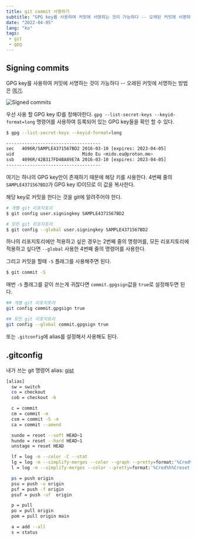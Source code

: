```yaml
---
title: git commit 서명하기
subtitle: "GPG key를 사용하여 커밋에 서명하는 것이 가능하다 -- 오래된 커밋에 서명하는 방법은 ..."
date: "2022-04-05"
lang: "ko"
tags: 
 - git
 - gpg
---
```


## Signing commits
GPG key를 사용하여 커밋에 서명하는 것이 가능하다 -- 오래된 커밋에 서명하는 방법은 [여기](https://medium.com/@midotype/signing-previous-commits-787a077bdb62).

![Signed commits](/images/posts/05042022-sign-commit-1.png)

우선 사용 할 GPG key ID를 정해야한다. `gpg --list-secret-keys --keyid-format=long` 명령어를 사용하여 등록되어 있는 GPG key들을 확인 할 수 있다.

```sh
$ gpg --list-secret-keys --keyid-format=long

------------------------------------
sec   4096R/SAMPLE4371567BD2 2016-03-10 [expires: 2023-04-05]
uid                          Mido Eu <mido.eu@proton.me> 
ssb   4096R/42B317FD4BA89E7A 2016-03-10 [expires: 2023-04-05]
------------------------------------
```

여기는 하나의 GPG key만이 존재하기 때문에 해당 키를 사용한다. 
4번째 줄의 `SAMPLE4371567BD2`가 GPG key ID이므로 이 값을 복사한다.

해당 key로 커밋을 한다는 것을 git에 알려주어야 한다.

```sh
# 개별 git 리포지토리
$ git config user.signingkey SAMPLE4371567BD2

# 모든 git 리포지토리
$ git config --global user.signingkey SAMPLE4371567BD2
```

하나의 리포지토리에만 적용하고 싶은 경우는 2번째 줄의 명령어를, 모든 리포지토리에 적용하고 싶다면 `--global` 사용한 4번째 줄의 명령어를 사용한다.

그리고 커밋을 할때 `-S` 플래그를 사용해주면 된다.

```sh
$ git commit -S
```

매번 `-S` 플래그를 같이 쓰는게 귀찮다면 `commit.gpgsign`값을 `true`로 설정해두면 된다.

```sh
## 개별 git 리포지토리
git config commit.gpgsign true

## 모든 git 리포지토리
git config --global commit.gpgsign true
```

또는 `.gitconfig`에 alias를 설정해서 사용해도 된다.

## .gitconfig

내가 쓰는 git 명령어 alias: [gist](https://gist.github.com/midotype/7d09f53e421a1fc04987363110c522cf)

```sh
[alias]
  sw = switch
  co = checkout
  cob = checkout -b

  c = commit
  cm = commit -m
  csm = commit -S -m
  ca = commit --amend

  sundo = reset --soft HEAD~1
  hundo = reset --hard HEAD~1
  unstage = reset HEAD

  lf = log -m --color -C --stat
  lg = log -m --simplify-merges --color --graph --pretty=format:'%Cred%h%Creset %s %Cgreen(%ar) %Cblue%an <%ae>%Creset' --abbrev-commit --date=relative
  l = log -m --simplify-merges --color --pretty=format:'%Cred%h%Creset %s %Cgreen(%cr) %Cblue%an <%ae>%Creset' --abbrev-commit --date=relative

  ps = push origin
  psu = push -u origin
  psf = push -f origin
  psuf = push -uf  origin

  p = pull
  po = pull origin
  pom = pull origin main

  a = add --all 
  s = status
```
